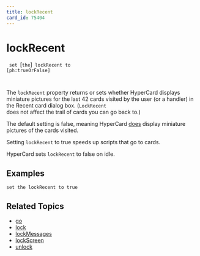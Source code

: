 ```yaml
---
title: lockRecent
card_id: 75404
---
```


# lockRecent

<code> set </code>[<code>the</code>]<code> lockRecent to [ph:trueOrFalse]

</code>The <code>lockRecent</code> property returns or sets whether HyperCard displays miniature pictures for the last 42 cards visited by the user (or a handler) in the Recent card dialog box. (<code>LockRecent </code>does not affect the trail of cards you can go back to.)

The default setting is false, meaning HyperCard <u>does</u> display miniature pictures of the cards visited. 

 Setting <code>lockRecent</code> to true speeds up scripts that go to cards.

HyperCard sets <code>lockRecent</code> to false on idle. 


## Examples

```
set the lockRecent to true
```

## Related Topics

* [go](/HyperTalkReference/commands/go)
* [lock](/HyperTalkReference/commands/lock)
* [lockMessages](/HyperTalkReference/properties/lockMessages)
* [lockScreen](/HyperTalkReference/properties/lockScreen)
* [unlock](/HyperTalkReference/commands/unlock)
